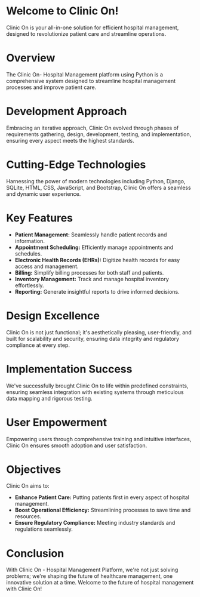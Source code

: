 # Welcome to Clinic On!

Clinic On is your all-in-one solution for efficient hospital management, designed to revolutionize patient care and streamline operations.

# Overview
The Clinic On- Hospital Management platform using Python is a comprehensive system designed to streamline hospital management processes and improve patient care.

# Development Approach
Embracing an iterative approach, Clinic On evolved through phases of requirements gathering, design, development, testing, and implementation, ensuring every aspect meets the highest standards.

# Cutting-Edge Technologies
Harnessing the power of modern technologies including Python, Django, SQLite, HTML, CSS, JavaScript, and Bootstrap, Clinic On offers a seamless and dynamic user experience.

# Key Features
- **Patient Management:** Seamlessly handle patient records and information.
- **Appointment Scheduling:** Efficiently manage appointments and schedules.
- **Electronic Health Records (EHRs):** Digitize health records for easy access and management.
- **Billing:** Simplify billing processes for both staff and patients.
- **Inventory Management:** Track and manage hospital inventory effortlessly.
- **Reporting:** Generate insightful reports to drive informed decisions.

# Design Excellence
Clinic On is not just functional; it's aesthetically pleasing, user-friendly, and built for scalability and security, ensuring data integrity and regulatory compliance at every step.

# Implementation Success
We've successfully brought Clinic On to life within predefined constraints, ensuring seamless integration with existing systems through meticulous data mapping and rigorous testing.

# User Empowerment
Empowering users through comprehensive training and intuitive interfaces, Clinic On ensures smooth adoption and user satisfaction.

# Objectives
Clinic On aims to:
- **Enhance Patient Care:** Putting patients first in every aspect of hospital management.
- **Boost Operational Efficiency:** Streamlining processes to save time and resources.
- **Ensure Regulatory Compliance:** Meeting industry standards and regulations seamlessly.

# Conclusion
With Clinic On - Hospital Management Platform, we're not just solving problems; we're shaping the future of healthcare management, one innovative solution at a time. Welcome to the future of hospital management with Clinic On!
